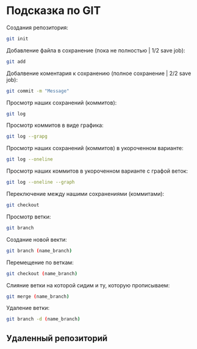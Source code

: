 # Подсказка по GIT

Создания репозитория:
```sh
git init
```
Добавление файла в сохранение (пока не полностью | 1/2 save job):
```sh
git add
```
Добалвение коментария к сохранению (полное сохранение | 2/2 save job):
```sh
git commit -m "Message"
```
Просмотр наших сохранений (коммитов):
```sh
git log
```
Просмотр коммитов в виде графика:
``` sh
git log --grapg
```

Просмотр наших сохранений (коммитов) в укороченном варианте:
```sh
git log --oneline
```
Просмотр наших коммитов в укороченном варианте с графой веток:
```sh
git log --oneline --graph
```

Переключение между нашими сохранениями (коммитами):
```sh
git checkout
```

Просмотр ветки:
```sh
git branch
```

Создание новой векти:
```sh
git branch (name_branch)
```
Перемещение по веткам:
```sh
git checkout (name_branch)
```

Слияние ветки на которой сидим и ту, которую прописываем:
```sh
git merge (name_branch)
```
Удаление ветки:
```sh
git branch -d (name_branch)
``` 

## Удаленный репозиторий 

